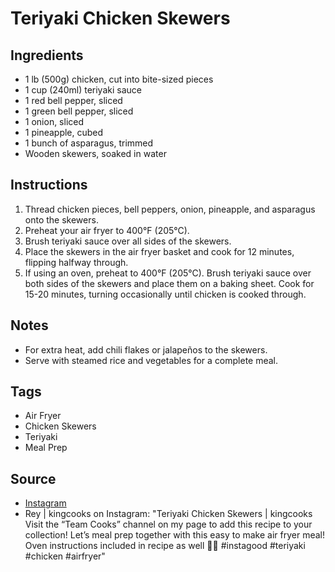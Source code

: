  # Teriyaki Chicken Skewers

## Ingredients

- 1 lb (500g) chicken, cut into bite-sized pieces
- 1 cup (240ml) teriyaki sauce
- 1 red bell pepper, sliced
- 1 green bell pepper, sliced
- 1 onion, sliced
- 1 pineapple, cubed
- 1 bunch of asparagus, trimmed
- Wooden skewers, soaked in water

## Instructions

1. Thread chicken pieces, bell peppers, onion, pineapple, and asparagus onto the skewers.
2. Preheat your air fryer to 400°F (205°C).
3. Brush teriyaki sauce over all sides of the skewers.
4. Place the skewers in the air fryer basket and cook for 12 minutes, flipping halfway through.
5. If using an oven, preheat to 400°F (205°C). Brush teriyaki sauce over both sides of the skewers and place them on a baking sheet. Cook for 15-20 minutes, turning occasionally until chicken is cooked through.

## Notes

- For extra heat, add chili flakes or jalapeños to the skewers.
- Serve with steamed rice and vegetables for a complete meal.

## Tags

- Air Fryer
- Chicken Skewers
- Teriyaki
- Meal Prep

## Source

- [Instagram](https://www.instagram.com/p/C1prxZ_A6Pm)
- Rey | kingcooks on Instagram: "Teriyaki Chicken Skewers | kingcooks 
Visit the “Team Cooks” channel on my page to add this recipe to your collection! 
Let’s meal prep together with this easy to make air fryer meal! Oven instructions included in recipe as well 🙌🏾
#instagood #teriyaki #chicken #airfryer"